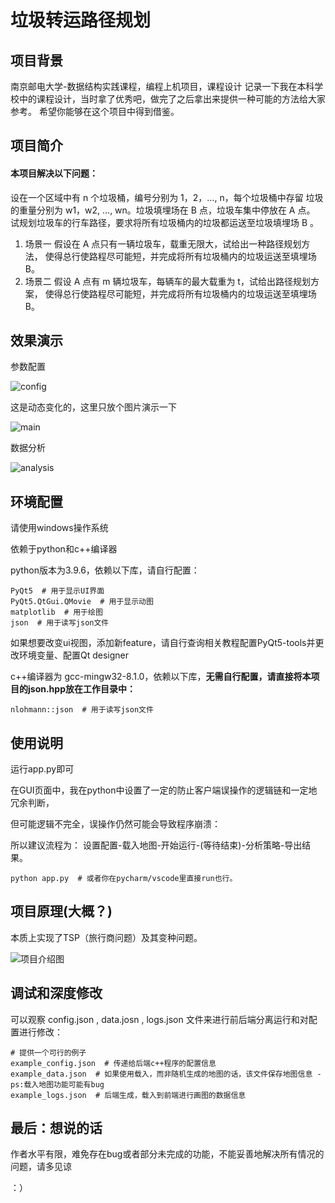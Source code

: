 # 垃圾转运路径规划

## 项目背景
南京邮电大学-数据结构实践课程，编程上机项目，课程设计
记录一下我在本科学校中的课程设计，当时拿了优秀吧，做完了之后拿出来提供一种可能的方法给大家参考。
希望你能够在这个项目中得到借鉴。

## 项目简介

#### 本项目解决以下问题：
  设在一个区域中有 n 个垃圾桶，编号分别为 1，2，…, n，每个垃圾桶中存留
  垃圾的重量分别为 w1，w2, …, wn。垃圾填埋场在 B 点，垃圾车集中停放在 A 点。
  试规划垃圾车的行车路径，要求将所有垃圾桶内的垃圾都运送至垃圾填埋场 B 。

1. 场景一
    假设在 A 点只有一辆垃圾车，载重无限大，试给出一种路径规划方法，
    使得总行使路程尽可能短，并完成将所有垃圾桶内的垃圾运送至填埋场 B。
2. 场景二
    假设 A 点有 m 辆垃圾车，每辆车的最大载重为 t，试给出路径规划方案，
    使得总行使路程尽可能短，并完成将所有垃圾桶内的垃圾运送至填埋场 B。


## 效果演示


参数配置

![config](config.png)



这是动态变化的，这里只放个图片演示一下

![main](main.png)



数据分析

![analysis](analysis.png)



## 环境配置

请使用windows操作系统

依赖于python和c++编译器

python版本为3.9.6，依赖以下库，请自行配置：

```
PyQt5  # 用于显示UI界面
PyQt5.QtGui.QMovie  # 用于显示动图
matplotlib  # 用于绘图
json  # 用于读写json文件
```

如果想要改变ui视图，添加新feature，请自行查询相关教程配置PyQt5-tools并更改环境变量、配置Qt designer

c++编译器为 gcc-mingw32-8.1.0，依赖以下库，**无需自行配置，请直接将本项目的json.hpp放在工作目录中：**

```
nlohmann::json  # 用于读写json文件
```



## 使用说明

运行app.py即可

在GUI页面中，我在python中设置了一定的防止客户端误操作的逻辑链和一定地冗余判断，

但可能逻辑不完全，误操作仍然可能会导致程序崩溃：

所以建议流程为： 设置配置-载入地图-开始运行-(等待结束)-分析策略-导出结果。

```
python app.py  # 或者你在pycharm/vscode里直接run也行。
```



## 项目原理(大概？)

本质上实现了TSP（旅行商问题）及其变种问题。

![项目介绍图](项目介绍图.png)



## 调试和深度修改

可以观察 config.json , data.josn , logs.json 文件来进行前后端分离运行和对配置进行修改：

```  
# 提供一个可行的例子
example_config.json  # 传递给后端c++程序的配置信息
example_data.json  # 如果使用载入，而非随机生成的地图的话，该文件保存地图信息 - ps:载入地图功能可能有bug
example_logs.json  # 后端生成，载入到前端进行画图的数据信息
```

## 最后：想说的话

作者水平有限，难免存在bug或者部分未完成的功能，不能妥善地解决所有情况的问题，请多见谅

：）
